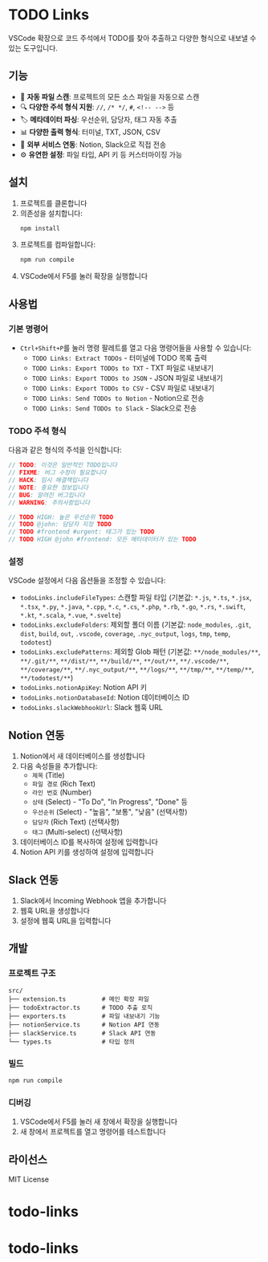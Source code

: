 # TODO Links

VSCode 확장으로 코드 주석에서 TODO를 찾아 추출하고 다양한 형식으로 내보낼 수 있는 도구입니다.

## 기능

- 📁 **자동 파일 스캔**: 프로젝트의 모든 소스 파일을 자동으로 스캔
- 🔍 **다양한 주석 형식 지원**: `//`, `/* */`, `#`, `<!-- -->` 등
- 🏷️ **메타데이터 파싱**: 우선순위, 담당자, 태그 자동 추출
- 📊 **다양한 출력 형식**: 터미널, TXT, JSON, CSV
- 🔗 **외부 서비스 연동**: Notion, Slack으로 직접 전송
- ⚙️ **유연한 설정**: 파일 타입, API 키 등 커스터마이징 가능

## 설치

1. 프로젝트를 클론합니다
2. 의존성을 설치합니다:
   ```bash
   npm install
   ```
3. 프로젝트를 컴파일합니다:
   ```bash
   npm run compile
   ```
4. VSCode에서 F5를 눌러 확장을 실행합니다

## 사용법

### 기본 명령어

- `Ctrl+Shift+P`를 눌러 명령 팔레트를 열고 다음 명령어들을 사용할 수 있습니다:
  - `TODO Links: Extract TODOs` - 터미널에 TODO 목록 출력
  - `TODO Links: Export TODOs to TXT` - TXT 파일로 내보내기
  - `TODO Links: Export TODOs to JSON` - JSON 파일로 내보내기
  - `TODO Links: Export TODOs to CSV` - CSV 파일로 내보내기
  - `TODO Links: Send TODOs to Notion` - Notion으로 전송
  - `TODO Links: Send TODOs to Slack` - Slack으로 전송

### TODO 주석 형식

다음과 같은 형식의 주석을 인식합니다:

```javascript
// TODO: 이것은 일반적인 TODO입니다
// FIXME: 버그 수정이 필요합니다
// HACK: 임시 해결책입니다
// NOTE: 중요한 정보입니다
// BUG: 알려진 버그입니다
// WARNING: 주의사항입니다

// TODO HIGH: 높은 우선순위 TODO
// TODO @john: 담당자 지정 TODO
// TODO #frontend #urgent: 태그가 있는 TODO
// TODO HIGH @john #frontend: 모든 메타데이터가 있는 TODO
```

### 설정

VSCode 설정에서 다음 옵션들을 조정할 수 있습니다:

- `todoLinks.includeFileTypes`: 스캔할 파일 타입 (기본값: `*.js`, `*.ts`, `*.jsx`, `*.tsx`, `*.py`, `*.java`, `*.cpp`, `*.c`, `*.cs`, `*.php`, `*.rb`, `*.go`, `*.rs`, `*.swift`, `*.kt`, `*.scala`, `*.vue`, `*.svelte`)
- `todoLinks.excludeFolders`: 제외할 폴더 이름 (기본값: `node_modules`, `.git`, `dist`, `build`, `out`, `.vscode`, `coverage`, `.nyc_output`, `logs`, `tmp`, `temp`, `todotest`)
- `todoLinks.excludePatterns`: 제외할 Glob 패턴 (기본값: `**/node_modules/**`, `**/.git/**`, `**/dist/**`, `**/build/**`, `**/out/**`, `**/.vscode/**`, `**/coverage/**`, `**/.nyc_output/**`, `**/logs/**`, `**/tmp/**`, `**/temp/**`, `**/todotest/**`)
- `todoLinks.notionApiKey`: Notion API 키
- `todoLinks.notionDatabaseId`: Notion 데이터베이스 ID
- `todoLinks.slackWebhookUrl`: Slack 웹훅 URL

## Notion 연동

1. Notion에서 새 데이터베이스를 생성합니다
2. 다음 속성들을 추가합니다:
   - `제목` (Title)
   - `파일 경로` (Rich Text)
   - `라인 번호` (Number)
   - `상태` (Select) - "To Do", "In Progress", "Done" 등
   - `우선순위` (Select) - "높음", "보통", "낮음" (선택사항)
   - `담당자` (Rich Text) (선택사항)
   - `태그` (Multi-select) (선택사항)
3. 데이터베이스 ID를 복사하여 설정에 입력합니다
4. Notion API 키를 생성하여 설정에 입력합니다

## Slack 연동

1. Slack에서 Incoming Webhook 앱을 추가합니다
2. 웹훅 URL을 생성합니다
3. 설정에 웹훅 URL을 입력합니다

## 개발

### 프로젝트 구조

```
src/
├── extension.ts          # 메인 확장 파일
├── todoExtractor.ts      # TODO 추출 로직
├── exporters.ts          # 파일 내보내기 기능
├── notionService.ts      # Notion API 연동
├── slackService.ts       # Slack API 연동
└── types.ts              # 타입 정의
```

### 빌드

```bash
npm run compile
```

### 디버깅

1. VSCode에서 F5를 눌러 새 창에서 확장을 실행합니다
2. 새 창에서 프로젝트를 열고 명령어를 테스트합니다

## 라이선스

MIT License
# todo-links
# todo-links
